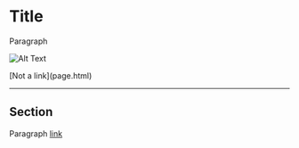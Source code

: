 Title
=====
Paragraph

![Alt Text](image.png)

\[Not a link](page.html)

---

## Section
Paragraph [link](page.html)
